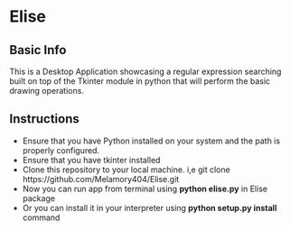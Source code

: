 # Elise

## Basic Info

<p>
This is a Desktop Application showcasing a regular expression searching built on top of the Tkinter module in python that will perform the basic drawing operations. 
</p> 

## Instructions

<ul> 
  
  <li> Ensure that you have Python installed on your system and the path is properly configured. </li>
  <li> Ensure that you have tkinter installed </li>
  <li> Clone this repository to your local machine. i,e git clone https://github.com/Melamory404/Elise.git </li>
  <li> Now you can run app from terminal using <b>python elise.py</b> in Elise package </li>
  <li> Or you can install it in your interpreter using <b>python setup.py install</b> command </li>
  
</ul>
